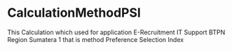 # CalculationMethodPSI
This Calculation which used for application E-Recruitment IT Support BTPN Region Sumatera 1 that is method Preference Selection Index 
